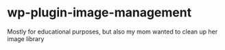 # wp-plugin-image-management

Mostly for educational purposes, but also my mom wanted to clean up her image library